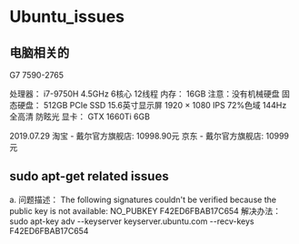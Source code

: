 # Ubuntu_issues

## 电脑相关的
G7 7590-2765

处理器：
    i7-9750H
        4.5GHz  6核心  12线程
内存：
    16GB
注意：没有机械硬盘
固态硬盘：
    512GB PCIe SSD
15.6英寸显示屏
    1920 × 1080 IPS 72%色域 144Hz 全高清 防眩光
显卡：
    GTX 1660Ti 6GB

2019.07.29
    淘宝 - 戴尔官方旗舰店: 10998.90元
    京东 - 戴尔官方旗舰店: 10999元


## sudo apt-get related issues
a.
问题描述：
    The following signatures couldn't be verified because the public key is not available: NO_PUBKEY F42ED6FBAB17C654
解决办法：
    sudo apt-key adv --keyserver keyserver.ubuntu.com --recv-keys F42ED6FBAB17C654
